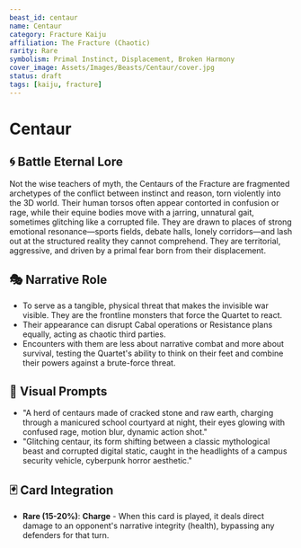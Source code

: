 ```yaml
---
beast_id: centaur
name: Centaur
category: Fracture Kaiju
affiliation: The Fracture (Chaotic)
rarity: Rare
symbolism: Primal Instinct, Displacement, Broken Harmony
cover_image: Assets/Images/Beasts/Centaur/cover.jpg
status: draft
tags: [kaiju, fracture]
---
```


# Centaur

## 🌀 Battle Eternal Lore
Not the wise teachers of myth, the Centaurs of the Fracture are fragmented archetypes of the conflict between instinct and reason, torn violently into the 3D world. Their human torsos often appear contorted in confusion or rage, while their equine bodies move with a jarring, unnatural gait, sometimes glitching like a corrupted file. They are drawn to places of strong emotional resonance—sports fields, debate halls, lonely corridors—and lash out at the structured reality they cannot comprehend. They are territorial, aggressive, and driven by a primal fear born from their displacement.

## 🎭 Narrative Role
- To serve as a tangible, physical threat that makes the invisible war visible. They are the frontline monsters that force the Quartet to react.
- Their appearance can disrupt Cabal operations or Resistance plans equally, acting as chaotic third parties.
- Encounters with them are less about narrative combat and more about survival, testing the Quartet's ability to think on their feet and combine their powers against a brute-force threat.

## 🎨 Visual Prompts
- "A herd of centaurs made of cracked stone and raw earth, charging through a manicured school courtyard at night, their eyes glowing with confused rage, motion blur, dynamic action shot."
- "Glitching centaur, its form shifting between a classic mythological beast and corrupted digital static, caught in the headlights of a campus security vehicle, cyberpunk horror aesthetic."

## 🃏 Card Integration
- **Rare (15-20%)**: **Charge** - When this card is played, it deals direct damage to an opponent's narrative integrity (health), bypassing any defenders for that turn.
